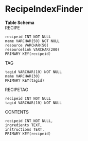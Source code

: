 RecipeIndexFinder
=================
**Table Schema**  
RECIPE
```
recipeid INT NOT NULL
name VARCHAR(50) NOT NULL
resource VARCHAR(50)
resourcelink VARCHAR(200)
PRIMARY KEY(recipeid)
```
TAG
```
tagid VARCHAR(10) NOT NULL
name VARCHAR(30)
PRIMARY KEY(tagid)
```

RECIPETAG
```
recipeid INT NOT NULL
tagid VARCHAR(10) NOT NULL
```

CONTENTS
```
recipeid INT NOT NULL,
ingredients TEXT,
instructions TEXT,
PRIMARY KEY(recipeid)
```